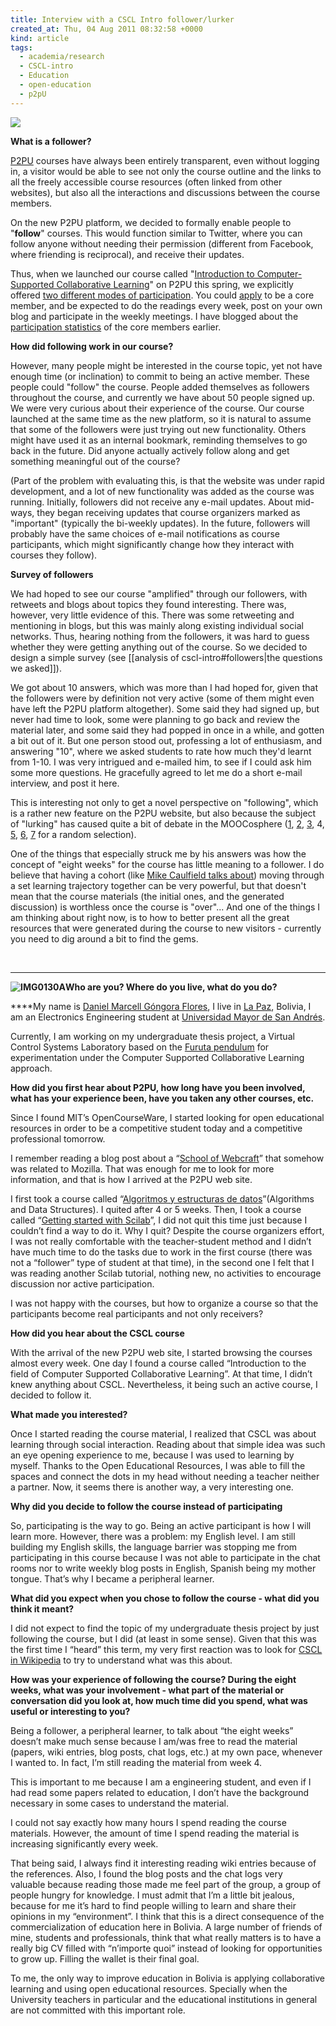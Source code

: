 ```yaml
---
title: Interview with a CSCL Intro follower/lurker
created_at: Thu, 04 Aug 2011 08:32:58 +0000
kind: article
tags:
  - academia/research
  - CSCL-intro
  - Education
  - open-education
  - p2pU
---
```


**[![](http://reganmian.net/blog/wp-content/uploads/2011/06/people.png)](http://reganmian.net/blog/wp-content/uploads/2011/08/IMG0130A1.jpg)**

**What is a follower?**

[P2PU](http://p2pu.org) courses have always been entirely transparent,
even without logging in, a visitor would be able to see not only the
course outline and the links to all the freely accessible course
resources (often linked from other websites), but also all the
interactions and discussions between the course members.

On the new P2PU platform, we decided to formally enable people to
"**follow**" courses. This would function similar to Twitter, where you
can follow anyone without needing their permission (different from
Facebook, where friending is reciprocal), and receive their updates.

Thus, when we launched our course called "[Introduction to
Computer-Supported Collaborative
Learning](http://p2pu.org/en/groups/introduction-to-the-field-of-computer-supported-co/content/full-description/)"
on P2PU this spring, we explicitly offered [two different modes of
participation](http://p2pu.org/en/groups/introduction-to-the-field-of-computer-supported-co/content/how-to-participate-in-this-class-2/).
You could
[apply](http://p2pu.org/en/groups/introduction-to-the-field-of-computer-supported-co/sign-up/)
to be a core member, and be expected to do the readings every week, post
on your own blog and participate in the weekly meetings. I have blogged
about the [participation
statistics](http://reganmian.net/blog/2011/06/20/participation-statistics-of-cscl-intro/) of
the core members earlier.

**How did following work in our course?**

However, many people might be interested in the course topic, yet not
have enough time (or inclination) to commit to being an active member.
These people could "follow" the course. People added themselves as
followers throughout the course, and currently we have about 50 people
signed up. We were very curious about their experience of the course.
Our course launched at the same time as the new platform, so it is
natural to assume that some of the followers were just trying out new
functionality. Others might have used it as an internal bookmark,
reminding themselves to go back in the future. Did anyone actually
actively follow along and get something meaningful out of the course?

(Part of the problem with evaluating this, is that the website was under
rapid development, and a lot of new functionality was added as the
course was running. Initially, followers did not receive any e-mail
updates. About mid-ways, they began receiving updates that course
organizers marked as "important" (typically the bi-weekly updates). In
the future, followers will probably have the same choices of e-mail
notifications as course participants, which might significantly change
how they interact with courses they follow).

**Survey of followers**

We had hoped to see our course "amplified" through our followers, with
retweets and blogs about topics they found interesting. There was,
however, very little evidence of this. There was some retweeting and
mentioning in blogs, but this was mainly along existing individual
social networks. Thus, hearing nothing from the followers, it was hard
to guess whether they were getting anything out of the course. So we
decided to design a simple survey (see [[analysis of
cscl-intro\#followers|the questions we asked]]).

We got about 10 answers, which was more than I had hoped for, given that
the followers were by definition not very active (some of them might
even have left the P2PU platform altogether). Some said they had signed
up, but never had time to look, some were planning to go back and review
the material later, and some said they had popped in once in a while,
and gotten a bit out of it. But one person stood out, professing a lot
of enthusiasm, and answering "10", where we asked students to rate how
much they'd learnt from 1-10. I was very intrigued and e-mailed him, to
see if I could ask him some more questions. He gracefully agreed to let
me do a short e-mail interview, and post it here.

This is interesting not only to get a novel perspective on "following",
which is a rather new feature on the P2PU website, but also because the
subject of "lurking" has caused quite a bit of debate in the MOOCosphere
([1](http://connect.downes.ca/cgi-bin/page.cgi?post=44245),
[2](http://www.danpontefract.com/?p=659),
[3](http://www.danpontefract.com/?p=671), 4,
[5](http://ilenef.blogspot.com/2010/12/lurkers-as-consumers-vs-producers.html),
[6](http://connect.downes.ca/cgi-bin/page.cgi?post=44309),
[7](http://myfirstmooc.blogspot.com/2011/07/am-i-lurker.html) for a
random selection).

One of the things that especially struck me by his answers was how the
concept of "eight weeks" for the course has little meaning to a
follower. I do believe that having a cohort (like [Mike Caulfield talks
about](http://mikecaulfield.com/2009/01/09/rise-of-the-cohort-educational-and-otherwise/))
moving through a set learning trajectory together can be very powerful,
but that doesn't mean that the course materials (the initial ones, and
the generated discussion) is worthless once the course is "over"... And
one of the things I am thinking about right now, is to how to better
present all the great resources that were generated during the course to
new visitors - currently you need to dig around a bit to find the gems.

 

* * * * *

**![](http://reganmian.net/blog/wp-content/uploads/2011/08/IMG0130A2.jpg "IMG0130A")Who
are you? Where do you live, what do you do?**

****My name is [Daniel Marcell Góngora
Flores](http://p2pu.org/en/D.Marcell), I live in [La
Paz](http://en.wikipedia.org/wiki/La_Paz), Bolivia, I am an Electronics
Engineering student at [Universidad Mayor de San
Andrés](http://www.umsa.bo/).

Currently, I am working on my undergraduate thesis project, a Virtual
Control Systems Laboratory based on the [Furuta
pendulum](http://en.wikipedia.org/wiki/Furuta_pendulum) for
experimentation under the Computer Supported Collaborative Learning
approach.

**How did you first hear about P2PU, how long have you been involved,
what has your experience been, have you taken any other courses, etc.**

Since I found MIT’s OpenCourseWare, I started looking for open
educational resources in order to be a competitive student today and a
competitive professional tomorrow.

I remember reading a blog post about a “[School of
Webcraft](https://drumbeat.org/en-US/projects/school-of-webcraft/description/)”
that somehow was related to Mozilla. That was enough for me to look for
more information, and that is how I arrived at the P2PU web site.

I first took a course called “[Algoritmos y estructuras de
datos](http://archive.p2pu.org/general/algority-estructuras-de-datos)”(Algorithms
and Data Structures). I quited after 4 or 5 weeks. Then, I took a course
called “[Getting started with
Scilab](http://p2pu.org/en/groups/getting-started-with-scilab/)”, I did
not quit this time just because I couldn’t find a way to do it. Why I
quit? Despite the course organizers effort, I was not really comfortable
with the teacher-student method and I didn’t have much time to do the
tasks due to work in the first course (there was not a “follower” type
of student at that time), in the second one I felt that I was reading
another Scilab tutorial, nothing new, no activities to encourage
discussion nor active participation.

I was not happy with the courses, but how to organize a course so that
the participants become real participants and not only receivers?

**How did you hear about the CSCL course**

With the arrival of the new P2PU web site, I started browsing the
courses almost every week. One day I found a course called “Introduction
to the field of Computer Supported Collaborative Learning”. At that
time, I didn’t knew anything about CSCL. Nevertheless, it being such an
active course, I decided to follow it.

**What made you interested?**

Once I started reading the course material, I realized that CSCL was
about learning through social interaction. Reading about that simple
idea was such an eye opening experience to me, because I was used to
learning by myself. Thanks to the Open Educational Resources, I was able
to fill the spaces and connect the dots in my head without needing a
teacher neither a partner. Now, it seems there is another way, a very
interesting one.

**Why did you decide to follow the course instead of participating**

So, participating is the way to go. Being an active participant is how I
will learn more. However, there was a problem: my English level. I am
still building my English skills, the language barrier was stopping me
from participating in this course because I was not able to participate
in the chat rooms nor to write weekly blog posts in English, Spanish
being my mother tongue. That’s why I became a peripheral learner.

**What did you expect when you chose to follow the course - what did you
think it meant?**

I did not expect to find the topic of my undergraduate thesis project by
just following the course, but I did (at least in some sense). Given
that this was the first time I “heard” this term, my very first reaction
was to look for [CSCL in
Wikipedia](http://en.wikipedia.org/wiki/Computer-supported_collaborative_learning)
to try to understand what was this about.

**How was your experience of following the course? During the eight
weeks, what was your involvement - what part of the material or
conversation did you look at, how much time did you spend, what was
useful or interesting to you?**

Being a follower, a peripheral learner, to talk about “the eight weeks”
doesn’t make much sense because I am/was free to read the material
(papers, wiki entries, blog posts, chat logs, etc.) at my own pace,
whenever I wanted to. In fact, I’m still reading the material from week
4.

This is important to me because I am a engineering student, and even if
I had read some papers related to education, I don’t have the background
necessary in some cases to understand the material.

I could not say exactly how many hours I spend reading the course
materials. However, the amount of time I spend reading the material is
increasing significantly every week.

That being said, I always find it interesting reading wiki entries
because of the references. Also, I found the blog posts and the chat
logs very valuable because reading those made me feel part of the group,
a group of people hungry for knowledge. I must admit that I’m a little
bit jealous, because for me it’s hard to find people willing to learn
and share their opinions in my “environment”. I think that this is a
direct consequence of the commercialization of education here in
Bolivia. A large number of friends of mine, students and professionals,
think that what really matters is to have a really big CV filled with
“n’importe quoi” instead of looking for opportunities to grow up.
Filling the wallet is their final goal.

To me, the only way to improve education in Bolivia is applying
collaborative learning and using open educational resources. Specially
when the University teachers in particular and the educational
institutions in general are not committed with this important role.
